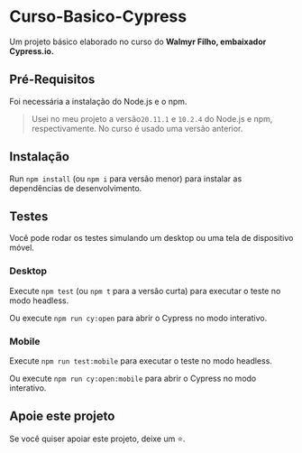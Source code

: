 # Curso-Basico-Cypress

Um projeto básico elaborado no curso do **Walmyr Filho, embaixador Cypress.io.**

## Pré-Requisitos

Foi necessária a instalação do Node.js e o npm.

> Usei no meu projeto a versão`20.11.1` e `10.2.4` do Node.js e npm, respectivamente. No curso é usado uma versão anterior.

## Instalação

Run `npm install` (ou `npm i` para versão menor) 
para instalar as dependências de desenvolvimento.

## Testes

Você pode rodar os testes simulando um desktop ou uma tela de dispositivo móvel.
### Desktop

Execute `npm test` (ou `npm t` para a versão curta) para executar o teste no modo headless.

Ou execute `npm run cy:open` para abrir o Cypress no modo interativo.
### Mobile

Execute `npm run test:mobile` para executar o teste no modo headless.

Ou execute `npm run cy:open:mobile` para abrir o Cypress no modo interativo.


## Apoie este projeto

Se você quiser apoiar este projeto, deixe um ⭐.